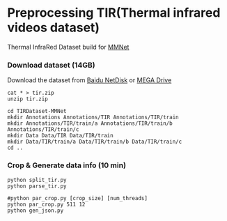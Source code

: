# Preprocessing TIR(Thermal infrared videos dataset)
Thermal InfraRed Dataset build for [MMNet](https://github.com/QiaoLiuHit/MMNet)

### Download dataset (14GB)

Download the dataset from [Baidu NetDisk](https://pan.baidu.com/s/1uLQ8pHsAbBq8hRFM2aOhYg) or [MEGA Drive](https://mega.nz/#F!BtAVyAwb!hRsl9pCKp5JmJur_UHpEwA)

````shell
cat * > tir.zip
unzip tir.zip

cd TIRDataset-MMNet
mkdir Annotations Annotations/TIR Annotations/TIR/train
mkdir Annotations/TIR/train/a Annotations/TIR/train/b Annotations/TIR/train/c
mkdir Data Data/TIR Data/TIR/train
mkdir Data/TIR/train/a Data/TIR/train/b Data/TIR/train/c
cd ..
````

### Crop & Generate data info (10 min)

````shell
python split_tir.py
python parse_tir.py

#python par_crop.py [crop_size] [num_threads]
python par_crop.py 511 12
python gen_json.py
````
